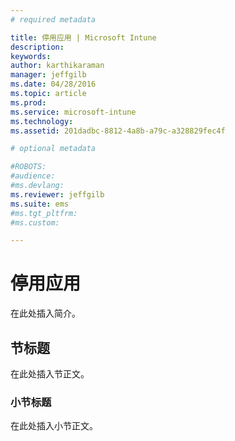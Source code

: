```yaml
---
# required metadata

title: 停用应用 | Microsoft Intune
description:
keywords:
author: karthikaraman
manager: jeffgilb
ms.date: 04/28/2016
ms.topic: article
ms.prod:
ms.service: microsoft-intune
ms.technology:
ms.assetid: 201dadbc-8812-4a8b-a79c-a328829fec4f

# optional metadata

#ROBOTS:
#audience:
#ms.devlang:
ms.reviewer: jeffgilb
ms.suite: ems
#ms.tgt_pltfrm:
#ms.custom:

---
```


# 停用应用
在此处插入简介。

## 节标题
在此处插入节正文。

### 小节标题
在此处插入小节正文。



<!--HONumber=May16_HO2-->


